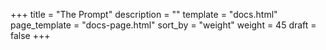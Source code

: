 +++
title = "The Prompt"
description = ""
template = "docs.html"
page_template = "docs-page.html"
sort_by = "weight"
weight = 45
draft = false
+++